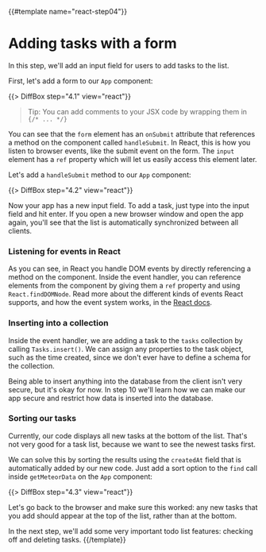{{#template name="react-step04"}}

# Adding tasks with a form

In this step, we'll add an input field for users to add tasks to the list.

First, let's add a form to our `App` component:

{{> DiffBox step="4.1" view="react"}}

> Tip: You can add comments to your JSX code by wrapping them in `{/* ... */}`

You can see that the `form` element has an `onSubmit` attribute that references a method on the component called `handleSubmit`. In React, this is how you listen to browser events, like the submit event on the form. The `input` element has a `ref` property which will let us easily access this element later.

Let's add a `handleSubmit` method to our `App` component:

{{> DiffBox step="4.2" view="react"}}

Now your app has a new input field. To add a task, just type into the input field and hit enter. If you open a new browser window and open the app again, you'll see that the list is automatically synchronized between all clients.

### Listening for events in React

As you can see, in React you handle DOM events by directly referencing a method on the component. Inside the event handler, you can reference elements from the component by giving them a `ref` property and using `React.findDOMNode`. Read more about the different kinds of events React supports, and how the event system works, in the [React docs](https://facebook.github.io/react/docs/events.html).

### Inserting into a collection

Inside the event handler, we are adding a task to the `tasks` collection by calling `Tasks.insert()`. We can assign any properties to the task object, such as the time created, since we don't ever have to define a schema for the collection.

Being able to insert anything into the database from the client isn't very secure, but it's okay for now. In step 10 we'll learn how we can make our app secure and restrict how data is inserted into the database.

### Sorting our tasks

Currently, our code displays all new tasks at the bottom of the list. That's not very good for a task list, because we want to see the newest tasks first.

We can solve this by sorting the results using the `createdAt` field that is automatically added by our new code. Just add a sort option to the `find` call inside `getMeteorData` on the `App` component:

{{> DiffBox step="4.3" view="react"}}

Let's go back to the browser and make sure this worked: any new tasks that you add should appear at the top of the list, rather than at the bottom.

In the next step, we'll add some very important todo list features: checking off and deleting tasks.
{{/template}}
